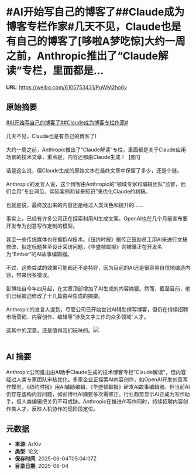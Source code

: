 # #AI开始写自己的博客了##Claude成为博客专栏作家#几天不见，Claude也是有自己的博客了[哆啦A梦吃惊]大约一周之前，Anthropic推出了“Claude解读”专栏，里面都是...

**URL**: https://weibo.com/6105753431/PuWM2ho6v

## 原始摘要

<a href="https://m.weibo.cn/search?containerid=231522type%3D1%26t%3D10%26q%3D%23AI%E5%BC%80%E5%A7%8B%E5%86%99%E8%87%AA%E5%B7%B1%E7%9A%84%E5%8D%9A%E5%AE%A2%E4%BA%86%23&amp;extparam=%23AI%E5%BC%80%E5%A7%8B%E5%86%99%E8%87%AA%E5%B7%B1%E7%9A%84%E5%8D%9A%E5%AE%A2%E4%BA%86%23" data-hide=""><span class="surl-text">#AI开始写自己的博客了#</span></a><a href="https://m.weibo.cn/search?containerid=231522type%3D1%26t%3D10%26q%3D%23Claude%E6%88%90%E4%B8%BA%E5%8D%9A%E5%AE%A2%E4%B8%93%E6%A0%8F%E4%BD%9C%E5%AE%B6%23&amp;extparam=%23Claude%E6%88%90%E4%B8%BA%E5%8D%9A%E5%AE%A2%E4%B8%93%E6%A0%8F%E4%BD%9C%E5%AE%B6%23" data-hide=""><span class="surl-text">#Claude成为博客专栏作家#</span></a><br><br>几天不见，Claude也是有自己的博客了<span class="url-icon"><img alt="[哆啦A梦吃惊]" src="https://h5.sinaimg.cn/m/emoticon/icon/doraemon/dr_01chijing-31d5542cca.png" style="width:1em; height:1em;" referrerpolicy="no-referrer"></span><br><br>大约一周之前，Anthropic推出了“Claude解读”专栏，里面都是关于Claude应用场景的技术文章，重点是，内容还都由Claude生成！【图1】<br><br>话是这么说，但Claude生成的原始文本在最终文章中保留了多少，还是个谜。<br><br>Anthropic的发言人说，这个博客由Anthropic的“领域专家和编辑团队”监督，他们会用“专业洞见、实际案例和背景知识”来优化Claude的初稿。<br><br>也就是说，最终放出来的内容还是经过人类润色和提升的……<br><br>事实上，已经有许多公司正在探索利用AI生成文案。OpenAI也在几个月前宣布要开发专为创意写作定制的模型。<br><br>甚至一些传统媒体也在拥抱AI技术。《纽约时报》据传正鼓励员工用AI来进行文稿修改、拟定标题甚至设计采访问题，《华盛顿邮报》则被曝正在开发名为“Ember”的AI故事编辑器。<br><br>不过，这些尝试的效果可能都还不是特好，因为目前的AI还是很容易自信地编造内容，带来很多错误。<br><br>彭博社自今年四月起，在文章顶部增加了AI生成的内容摘要。然而，截至目前，他们已经被迫修改了十几篇由AI生成的摘要。<br><br>Anthropic的发言人提到，尽管公司已开始尝试AI辅助撰写博客，但仍在持续招聘市场营销、内容创作、编辑等“涉及文字工作的众多领域”人才。<br><br>这其中的深意，还是值得我们玩味的。<img style="" src="https://tvax4.sinaimg.cn/large/006Fd7o3gy1i232z4vqbqj30zk0g00wk.jpg" referrerpolicy="no-referrer"><br><br>

## AI 摘要

Anthropic公司推出由AI助手Claude生成的技术博客专栏"Claude解读"，但内容经过人类专家团队审核优化。多家企业正探索AI内容创作，如OpenAI开发创意写作模型，《纽约时报》用AI辅助编辑，《华盛顿邮报》研发AI故事编辑器。但当前AI仍存在虚构内容问题，如彭博社AI摘要多次需修正。行业趋势显示AI正成为写作助手，但人类编辑把关仍不可或缺。Anthropic在推进AI写作同时，持续招聘内容创作类人才，反映人机协作的现阶段定位。

## 元数据

- **来源**: ArXiv
- **类型**: 论文
- **保存时间**: 2025-06-04T05:04:07Z
- **目录日期**: 2025-06-04
